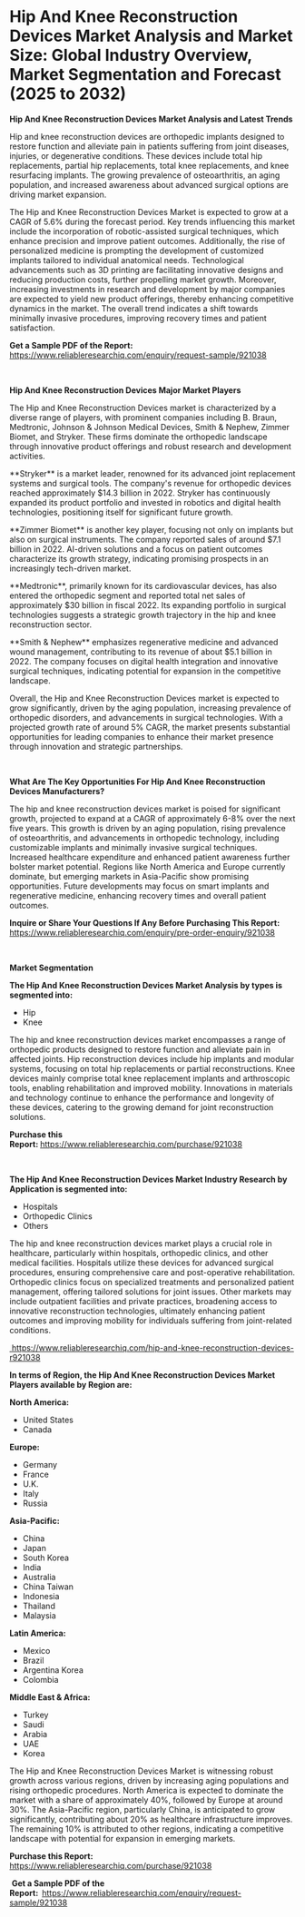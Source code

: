 <p><h1>Hip And Knee Reconstruction Devices Market Analysis and Market Size: Global Industry Overview, Market Segmentation and Forecast (2025 to 2032)</h1></p><p><strong>Hip And Knee Reconstruction Devices Market Analysis and Latest Trends</strong></p>
<p><p>Hip and knee reconstruction devices are orthopedic implants designed to restore function and alleviate pain in patients suffering from joint diseases, injuries, or degenerative conditions. These devices include total hip replacements, partial hip replacements, total knee replacements, and knee resurfacing implants. The growing prevalence of osteoarthritis, an aging population, and increased awareness about advanced surgical options are driving market expansion.</p><p>The Hip and Knee Reconstruction Devices Market is expected to grow at a CAGR of 5.6% during the forecast period. Key trends influencing this market include the incorporation of robotic-assisted surgical techniques, which enhance precision and improve patient outcomes. Additionally, the rise of personalized medicine is prompting the development of customized implants tailored to individual anatomical needs. Technological advancements such as 3D printing are facilitating innovative designs and reducing production costs, further propelling market growth. Moreover, increasing investments in research and development by major companies are expected to yield new product offerings, thereby enhancing competitive dynamics in the market. The overall trend indicates a shift towards minimally invasive procedures, improving recovery times and patient satisfaction.</p></p>
<p><strong>Get a Sample PDF of the Report:&nbsp;</strong> <a href="https://www.reliableresearchiq.com/enquiry/request-sample/921038?utm_campaign=2853&utm_medium=2&utm_source=Github&utm_content=ia&utm_term=14042025&utm_id=hip-and-knee-reconstruction-devices">https://www.reliableresearchiq.com/enquiry/request-sample/921038</a></p>
<p>&nbsp;</p>
<p><strong>Hip And Knee Reconstruction Devices Major Market Players</strong></p>
<p><p>The Hip and Knee Reconstruction Devices market is characterized by a diverse range of players, with prominent companies including B. Braun, Medtronic, Johnson & Johnson Medical Devices, Smith & Nephew, Zimmer Biomet, and Stryker. These firms dominate the orthopedic landscape through innovative product offerings and robust research and development activities.</p><p>**Stryker** is a market leader, renowned for its advanced joint replacement systems and surgical tools. The company's revenue for orthopedic devices reached approximately $14.3 billion in 2022. Stryker has continuously expanded its product portfolio and invested in robotics and digital health technologies, positioning itself for significant future growth.</p><p>**Zimmer Biomet** is another key player, focusing not only on implants but also on surgical instruments. The company reported sales of around $7.1 billion in 2022. AI-driven solutions and a focus on patient outcomes characterize its growth strategy, indicating promising prospects in an increasingly tech-driven market.</p><p>**Medtronic**, primarily known for its cardiovascular devices, has also entered the orthopedic segment and reported total net sales of approximately $30 billion in fiscal 2022. Its expanding portfolio in surgical technologies suggests a strategic growth trajectory in the hip and knee reconstruction sector.</p><p>**Smith & Nephew** emphasizes regenerative medicine and advanced wound management, contributing to its revenue of about $5.1 billion in 2022. The company focuses on digital health integration and innovative surgical techniques, indicating potential for expansion in the competitive landscape.</p><p>Overall, the Hip and Knee Reconstruction Devices market is expected to grow significantly, driven by the aging population, increasing prevalence of orthopedic disorders, and advancements in surgical technologies. With a projected growth rate of around 5% CAGR, the market presents substantial opportunities for leading companies to enhance their market presence through innovation and strategic partnerships.</p></p>
<p>&nbsp;</p>
<p><strong>What Are The Key Opportunities For Hip And Knee Reconstruction Devices Manufacturers?</strong></p>
<p><p>The hip and knee reconstruction devices market is poised for significant growth, projected to expand at a CAGR of approximately 6-8% over the next five years. This growth is driven by an aging population, rising prevalence of osteoarthritis, and advancements in orthopedic technology, including customizable implants and minimally invasive surgical techniques. Increased healthcare expenditure and enhanced patient awareness further bolster market potential. Regions like North America and Europe currently dominate, but emerging markets in Asia-Pacific show promising opportunities. Future developments may focus on smart implants and regenerative medicine, enhancing recovery times and overall patient outcomes.</p></p>
<p><strong>Inquire or Share Your Questions If Any Before Purchasing This Report:</strong> <a href="https://www.reliableresearchiq.com/enquiry/pre-order-enquiry/921038?utm_campaign=2853&utm_medium=2&utm_source=Github&utm_content=ia&utm_term=14042025&utm_id=hip-and-knee-reconstruction-devices">https://www.reliableresearchiq.com/enquiry/pre-order-enquiry/921038</a></p>
<p>&nbsp;</p>
<p><strong>Market Segmentation</strong></p>
<p><strong>The Hip And Knee Reconstruction Devices Market Analysis by types is segmented into:</strong></p>
<p><ul><li>Hip</li><li>Knee</li></ul></p>
<p><p>The hip and knee reconstruction devices market encompasses a range of orthopedic products designed to restore function and alleviate pain in affected joints. Hip reconstruction devices include hip implants and modular systems, focusing on total hip replacements or partial reconstructions. Knee devices mainly comprise total knee replacement implants and arthroscopic tools, enabling rehabilitation and improved mobility. Innovations in materials and technology continue to enhance the performance and longevity of these devices, catering to the growing demand for joint reconstruction solutions.</p></p>
<p><strong>Purchase this Report:&nbsp;</strong><a href="https://www.reliableresearchiq.com/purchase/921038?utm_campaign=2853&utm_medium=2&utm_source=Github&utm_content=ia&utm_term=14042025&utm_id=hip-and-knee-reconstruction-devices">https://www.reliableresearchiq.com/purchase/921038</a></p>
<p>&nbsp;</p>
<p><strong>The Hip And Knee Reconstruction Devices Market Industry Research by Application is segmented into:</strong></p>
<p><ul><li>Hospitals</li><li>Orthopedic Clinics</li><li>Others</li></ul></p>
<p><p>The hip and knee reconstruction devices market plays a crucial role in healthcare, particularly within hospitals, orthopedic clinics, and other medical facilities. Hospitals utilize these devices for advanced surgical procedures, ensuring comprehensive care and post-operative rehabilitation. Orthopedic clinics focus on specialized treatments and personalized patient management, offering tailored solutions for joint issues. Other markets may include outpatient facilities and private practices, broadening access to innovative reconstruction technologies, ultimately enhancing patient outcomes and improving mobility for individuals suffering from joint-related conditions.</p></p>
<p><a href="https://www.reliableresearchiq.com/hip-and-knee-reconstruction-devices-r921038?utm_campaign=2853&utm_medium=2&utm_source=Github&utm_content=ia&utm_term=14042025&utm_id=hip-and-knee-reconstruction-devices">&nbsp;https://www.reliableresearchiq.com/hip-and-knee-reconstruction-devices-r921038</a></p>
<p><strong>In terms of Region, the Hip And Knee Reconstruction Devices Market Players available by Region are:</strong></p>
<p>
    <p> <strong> North America: </strong>
        <ul>
            <li>United States</li>
            <li>Canada</li>
        </ul>
        </p> 
    <p> <strong> Europe: </strong>
        <ul>
            <li>Germany</li>
            <li>France</li>
            <li>U.K.</li>
            <li>Italy</li>
            <li>Russia</li>
        </ul>
        </p> 
    <p> <strong> Asia-Pacific: </strong>
        <ul>
            <li>China</li>
            <li>Japan</li>
            <li>South Korea</li>
            <li>India</li>
            <li>Australia</li>
            <li>China Taiwan</li>
            <li>Indonesia</li>
            <li>Thailand</li>
            <li>Malaysia</li>
        </ul>
        </p> 
    <p> <strong> Latin America: </strong>
        <ul>
            <li>Mexico</li>
            <li>Brazil</li>
            <li>Argentina Korea</li>
            <li>Colombia</li>
        </ul>
        </p> 
    <p> <strong> Middle East & Africa: </strong>
        <ul>
            <li>Turkey</li>
            <li>Saudi</li>
            <li>Arabia</li>
            <li>UAE</li>
            <li>Korea</li>
        </ul>
    </p>
    </p>
<p><p>The Hip and Knee Reconstruction Devices Market is witnessing robust growth across various regions, driven by increasing aging populations and rising orthopedic procedures. North America is expected to dominate the market with a share of approximately 40%, followed by Europe at around 30%. The Asia-Pacific region, particularly China, is anticipated to grow significantly, contributing about 20% as healthcare infrastructure improves. The remaining 10% is attributed to other regions, indicating a competitive landscape with potential for expansion in emerging markets.</p></p>
<p><strong>Purchase this Report: </strong><a href="https://www.reliableresearchiq.com/purchase/921038?utm_campaign=2853&utm_medium=2&utm_source=Github&utm_content=ia&utm_term=14042025&utm_id=hip-and-knee-reconstruction-devices">https://www.reliableresearchiq.com/purchase/921038</a></p>
<p>&nbsp;<strong>Get a Sample PDF of the Report:&nbsp;&nbsp;</strong><a href="https://www.reliableresearchiq.com/enquiry/request-sample/921038?utm_campaign=2853&utm_medium=2&utm_source=Github&utm_content=ia&utm_term=14042025&utm_id=hip-and-knee-reconstruction-devices">https://www.reliableresearchiq.com/enquiry/request-sample/921038</a></p>
<p><strong></strong></p>
<p><p></p><p></p><p></p></p>
